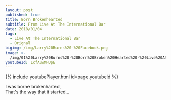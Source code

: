 ```yaml
---
layout: post
published: true
title: Born Brokenhearted
subtitle: From Live At The International Bar
date: 2018/01/04
tags:
  - Live At The International Bar
  - Orignal
bigimg: /img/Larry%20Burns%20-%20Facebook.png
image: >-
  /img/01%20Larry%20Burns%20-%20Born%20Broken%20Hearted%20-%20Live%20At%20The%20International%20Bar-thum.png
youtubeId: LcfAuwMHUpE
---
```


{% include youtubePlayer.html id=page.youtubeId %}

I was borne brokenharted,  
That's the way that it started…
